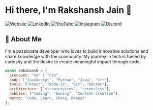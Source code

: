 # Hi there, I'm Rakshansh Jain 👋

[![Website](https://img.shields.io/badge/-Portfolio-%230077B5?style=for-the-badge&logo=netlify&logoColor=white)](https://rakshanshjain.netlify.app)
[![LinkedIn](https://img.shields.io/badge/-LinkedIn-%230077B5?style=for-the-badge&logo=linkedin&logoColor=white)](https://www.linkedin.com/in/rakshanshjain/)
[![YouTube](https://img.shields.io/badge/-YouTube-%23FF0000?style=for-the-badge&logo=youtube&logoColor=white)](https://www.youtube.com/@og_rakshanshjain)
[![Instagram](https://img.shields.io/badge/-Instagram-%23E4405F?style=for-the-badge&logo=instagram&logoColor=white)](https://www.instagram.com/og_rakshanshjain/)
[![Discord](https://img.shields.io/badge/-Discord-%235865F2?style=for-the-badge&logo=discord&logoColor=white)](https://discord.gg/jKvxyHzD3X)

## 🚀 About Me

I'm a passionate developer who loves to build innovative solutions and share knowledge with the community. My journey in tech is fueled by curiosity and the desire to create meaningful impact through code.

```javascript
const rakshansh = {
  pronouns: "he" | "him",
  code: ["JavaScript", "Python", "Java", "C++"],
  tools: ["React", "Node.js", "Git", "Docker"],
  architecture: ["microservices", "serverless"],
  hobbies: ["Coding", "Gaming", "Content Creation"],
  motto: "Code, Learn, Share, Repeat"
};
